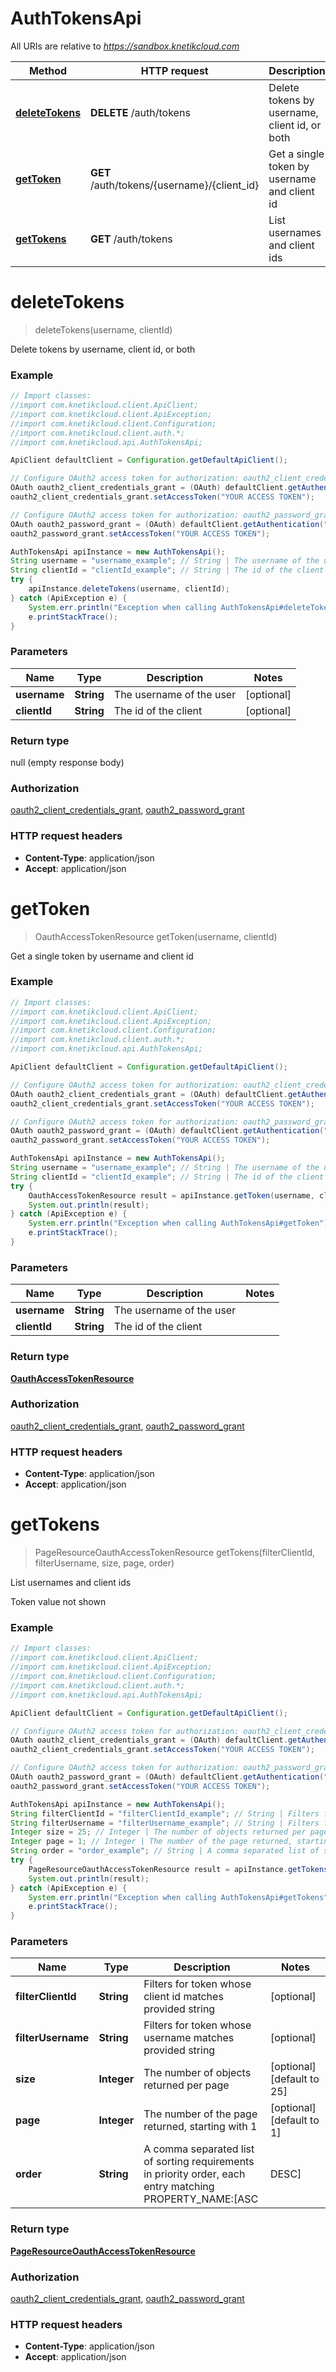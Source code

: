 # AuthTokensApi

All URIs are relative to *https://sandbox.knetikcloud.com*

Method | HTTP request | Description
------------- | ------------- | -------------
[**deleteTokens**](AuthTokensApi.md#deleteTokens) | **DELETE** /auth/tokens | Delete tokens by username, client id, or both
[**getToken**](AuthTokensApi.md#getToken) | **GET** /auth/tokens/{username}/{client_id} | Get a single token by username and client id
[**getTokens**](AuthTokensApi.md#getTokens) | **GET** /auth/tokens | List usernames and client ids


<a name="deleteTokens"></a>
# **deleteTokens**
> deleteTokens(username, clientId)

Delete tokens by username, client id, or both

### Example
```java
// Import classes:
//import com.knetikcloud.client.ApiClient;
//import com.knetikcloud.client.ApiException;
//import com.knetikcloud.client.Configuration;
//import com.knetikcloud.client.auth.*;
//import com.knetikcloud.api.AuthTokensApi;

ApiClient defaultClient = Configuration.getDefaultApiClient();

// Configure OAuth2 access token for authorization: oauth2_client_credentials_grant
OAuth oauth2_client_credentials_grant = (OAuth) defaultClient.getAuthentication("oauth2_client_credentials_grant");
oauth2_client_credentials_grant.setAccessToken("YOUR ACCESS TOKEN");

// Configure OAuth2 access token for authorization: oauth2_password_grant
OAuth oauth2_password_grant = (OAuth) defaultClient.getAuthentication("oauth2_password_grant");
oauth2_password_grant.setAccessToken("YOUR ACCESS TOKEN");

AuthTokensApi apiInstance = new AuthTokensApi();
String username = "username_example"; // String | The username of the user
String clientId = "clientId_example"; // String | The id of the client
try {
    apiInstance.deleteTokens(username, clientId);
} catch (ApiException e) {
    System.err.println("Exception when calling AuthTokensApi#deleteTokens");
    e.printStackTrace();
}
```

### Parameters

Name | Type | Description  | Notes
------------- | ------------- | ------------- | -------------
 **username** | **String**| The username of the user | [optional]
 **clientId** | **String**| The id of the client | [optional]

### Return type

null (empty response body)

### Authorization

[oauth2_client_credentials_grant](../README.md#oauth2_client_credentials_grant), [oauth2_password_grant](../README.md#oauth2_password_grant)

### HTTP request headers

 - **Content-Type**: application/json
 - **Accept**: application/json

<a name="getToken"></a>
# **getToken**
> OauthAccessTokenResource getToken(username, clientId)

Get a single token by username and client id

### Example
```java
// Import classes:
//import com.knetikcloud.client.ApiClient;
//import com.knetikcloud.client.ApiException;
//import com.knetikcloud.client.Configuration;
//import com.knetikcloud.client.auth.*;
//import com.knetikcloud.api.AuthTokensApi;

ApiClient defaultClient = Configuration.getDefaultApiClient();

// Configure OAuth2 access token for authorization: oauth2_client_credentials_grant
OAuth oauth2_client_credentials_grant = (OAuth) defaultClient.getAuthentication("oauth2_client_credentials_grant");
oauth2_client_credentials_grant.setAccessToken("YOUR ACCESS TOKEN");

// Configure OAuth2 access token for authorization: oauth2_password_grant
OAuth oauth2_password_grant = (OAuth) defaultClient.getAuthentication("oauth2_password_grant");
oauth2_password_grant.setAccessToken("YOUR ACCESS TOKEN");

AuthTokensApi apiInstance = new AuthTokensApi();
String username = "username_example"; // String | The username of the user
String clientId = "clientId_example"; // String | The id of the client
try {
    OauthAccessTokenResource result = apiInstance.getToken(username, clientId);
    System.out.println(result);
} catch (ApiException e) {
    System.err.println("Exception when calling AuthTokensApi#getToken");
    e.printStackTrace();
}
```

### Parameters

Name | Type | Description  | Notes
------------- | ------------- | ------------- | -------------
 **username** | **String**| The username of the user |
 **clientId** | **String**| The id of the client |

### Return type

[**OauthAccessTokenResource**](OauthAccessTokenResource.md)

### Authorization

[oauth2_client_credentials_grant](../README.md#oauth2_client_credentials_grant), [oauth2_password_grant](../README.md#oauth2_password_grant)

### HTTP request headers

 - **Content-Type**: application/json
 - **Accept**: application/json

<a name="getTokens"></a>
# **getTokens**
> PageResourceOauthAccessTokenResource getTokens(filterClientId, filterUsername, size, page, order)

List usernames and client ids

Token value not shown

### Example
```java
// Import classes:
//import com.knetikcloud.client.ApiClient;
//import com.knetikcloud.client.ApiException;
//import com.knetikcloud.client.Configuration;
//import com.knetikcloud.client.auth.*;
//import com.knetikcloud.api.AuthTokensApi;

ApiClient defaultClient = Configuration.getDefaultApiClient();

// Configure OAuth2 access token for authorization: oauth2_client_credentials_grant
OAuth oauth2_client_credentials_grant = (OAuth) defaultClient.getAuthentication("oauth2_client_credentials_grant");
oauth2_client_credentials_grant.setAccessToken("YOUR ACCESS TOKEN");

// Configure OAuth2 access token for authorization: oauth2_password_grant
OAuth oauth2_password_grant = (OAuth) defaultClient.getAuthentication("oauth2_password_grant");
oauth2_password_grant.setAccessToken("YOUR ACCESS TOKEN");

AuthTokensApi apiInstance = new AuthTokensApi();
String filterClientId = "filterClientId_example"; // String | Filters for token whose client id matches provided string
String filterUsername = "filterUsername_example"; // String | Filters for token whose username matches provided string
Integer size = 25; // Integer | The number of objects returned per page
Integer page = 1; // Integer | The number of the page returned, starting with 1
String order = "order_example"; // String | A comma separated list of sorting requirements in priority order, each entry matching PROPERTY_NAME:[ASC|DESC]
try {
    PageResourceOauthAccessTokenResource result = apiInstance.getTokens(filterClientId, filterUsername, size, page, order);
    System.out.println(result);
} catch (ApiException e) {
    System.err.println("Exception when calling AuthTokensApi#getTokens");
    e.printStackTrace();
}
```

### Parameters

Name | Type | Description  | Notes
------------- | ------------- | ------------- | -------------
 **filterClientId** | **String**| Filters for token whose client id matches provided string | [optional]
 **filterUsername** | **String**| Filters for token whose username matches provided string | [optional]
 **size** | **Integer**| The number of objects returned per page | [optional] [default to 25]
 **page** | **Integer**| The number of the page returned, starting with 1 | [optional] [default to 1]
 **order** | **String**| A comma separated list of sorting requirements in priority order, each entry matching PROPERTY_NAME:[ASC|DESC] | [optional]

### Return type

[**PageResourceOauthAccessTokenResource**](PageResourceOauthAccessTokenResource.md)

### Authorization

[oauth2_client_credentials_grant](../README.md#oauth2_client_credentials_grant), [oauth2_password_grant](../README.md#oauth2_password_grant)

### HTTP request headers

 - **Content-Type**: application/json
 - **Accept**: application/json

